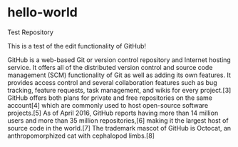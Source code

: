 # hello-world
Test Repository

This is a test of the edit functionality of GitHub!

GitHub is a web-based Git or version control repository and Internet hosting service. It offers all of the distributed version control and source code management (SCM) functionality of Git as well as adding its own features. It provides access control and several collaboration features such as bug tracking, feature requests, task management, and wikis for every project.[3]
GitHub offers both plans for private and free repositories on the same account[4] which are commonly used to host open-source software projects.[5] As of April 2016, GitHub reports having more than 14 million users and more than 35 million repositories,[6] making it the largest host of source code in the world.[7]
The trademark mascot of GitHub is Octocat, an anthropomorphized cat with cephalopod limbs.[8]
